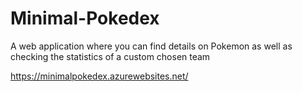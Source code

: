 # Minimal-Pokedex
A web application where you can find details on Pokemon as well as checking the statistics of a custom chosen team

https://minimalpokedex.azurewebsites.net/
